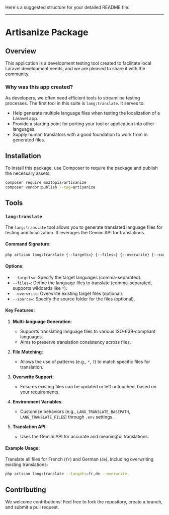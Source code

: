 Here's a suggested structure for your detailed README file:

---

# Artisanize Package

## Overview

This application is a development testing tool created to facilitate local Laravel development needs, and we are pleased to share it with the community.

### Why was this app created?

As developers, we often need efficient tools to streamline testing processes. The first tool in this suite is `lang:translate`. It serves to:

- Help generate multiple language files when testing the localization of a Laravel app.
- Provide a starting point for porting your tool or application into other languages.
- Supply human translators with a good foundation to work from in generated files.

## Installation

To install this package, use Composer to require the package and publish the necessary assets:

```bash
composer require moztopia/artisanize
composer vendor:publish --tag=artisanize
```

## Tools

### `lang:translate`

The `lang:translate` tool allows you to generate translated language files for testing and localization. It leverages the Gemini API for translations.

#### Command Signature:

```bash
php artisan lang:translate {--targets=} {--files=} {--overwrite} {--source=}
```

#### Options:

- `--targets=`: Specify the target languages (comma-separated).
- `--files=`: Define the language files to translate (comma-separated, supports wildcards like `*`).
- `--overwrite`: Overwrite existing target files (optional).
- `--source=`: Specify the source folder for the files (optional).

#### Key Features:

1. **Multi-language Generation**:

   - Supports translating language files to various ISO-639-compliant languages.
   - Aims to preserve translation consistency across files.

2. **File Matching**:

   - Allows the use of patterns (e.g., `*`, `?`) to match specific files for translation.

3. **Overwrite Support**:

   - Ensures existing files can be updated or left untouched, based on your requirements.

4. **Environment Variables**:

   - Customize behaviors (e.g., `LANG_TRANSLATE_BASEPATH`, `LANG_TRANSLATE_FILES`) through `.env` settings.

5. **Translation API**:
   - Uses the Gemini API for accurate and meaningful translations.

#### Example Usage:

Translate all files for French (`fr`) and German (`de`), including overwriting existing translations:

```bash
php artisan lang:translate --targets=fr,de --overwrite
```

## Contributing

We welcome contributions! Feel free to fork the repository, create a branch, and submit a pull request.
